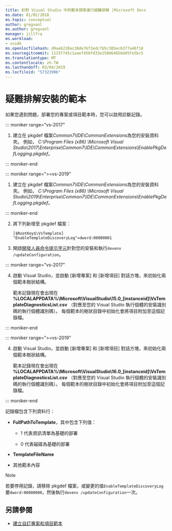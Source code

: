 ```yaml
---
title: 針對 Visual Studio 中的範本探索進行疑難排解 |Microsoft Docs
ms.date: 01/02/2018
ms.topic: conceptual
author: gregvanl
ms.author: gregvanl
manager: jillfra
ms.workload:
- vssdk
ms.openlocfilehash: d9ae6220ac38de7bf2edc7b5c305ecb377a46f18
ms.sourcegitcommit: 11337745c1aaef450fd33e150664656d45fe5bc5
ms.translationtype: MT
ms.contentlocale: zh-TW
ms.lasthandoff: 03/04/2019
ms.locfileid: "57323996"
---
```

# <a name="troubleshooting-template-installation"></a>疑難排解安裝的範本

如果您遇到問題，部署您的專案或項目範本時，您可以啟用診斷記錄。

::: moniker range="vs-2017"

1. 建立在 pkgdef 檔案*Common7\IDE\CommonExtensions*為您的安裝資料夾。 例如， *C:\Program Files (x86) \Microsoft Visual Studio\2017\Enterprise\Common7\IDE\CommonExtensions\EnablePkgDefLogging.pkgdef*。

::: moniker-end

::: moniker range=">=vs-2019"

1. 建立在 pkgdef 檔案*Common7\IDE\CommonExtensions*為您的安裝資料夾。 例如， *C:\Program Files (x86) \Microsoft Visual Studio\2019\Enterprise\Common7\IDE\CommonExtensions\EnablePkgDefLogging.pkgdef*。

::: moniker-end

2. 將下列新增至 pkgdef 檔案：

    ```
    [$RootKey$\VsTemplate]
    "EnableTemplateDiscoveryLog"=dword:00000001
    ```

3. 開啟[開發人員命令提示字元](/dotnet/framework/tools/developer-command-prompt-for-vs)針對您的安裝和執行`devenv /updateConfiguration`。

::: moniker range="vs-2017"

4. 啟動 Visual Studio，並啟動 [新增專案] 和 [新增項目] 對話方塊，來初始化兩個範本樹狀結構。

   範本記錄現在會出現在 **%LOCALAPPDATA%\Microsoft\VisualStudio\15.0_[instanceid]\VsTemplateDiagnosticsList.csv** （對應至您的 Visual Studio 執行個體的安裝識別碼的執行個體識別碼）。 每個範本的樹狀目錄中初始化會將項目附加至這個記錄檔。

::: moniker-end

::: moniker range=">=vs-2019"

4. 啟動 Visual Studio，並啟動 [新增專案] 和 [新增項目] 對話方塊，來初始化兩個範本樹狀結構。

   範本記錄現在會出現在 **%LOCALAPPDATA%\Microsoft\VisualStudio\16.0_[instanceid]\VsTemplateDiagnosticsList.csv** （對應至您的 Visual Studio 執行個體的安裝識別碼的執行個體識別碼）。 每個範本的樹狀目錄中初始化會將項目附加至這個記錄檔。

::: moniker-end

記錄檔包含下列資料行：

- **FullPathToTemplate**，其中包含下列值：

    - 1 代表資訊清單為基礎的部署

    - 0 代表磁碟為基礎的部署

- **TemplateFileName**

- 其他範本內容

> [!NOTE]
> 若要停用記錄，請移除 pkgdef 檔案，或變更的值`EnableTemplateDiscoveryLog`要`dword:00000000`，然後執行`devenv /updateConfiguration`一次。

## <a name="see-also"></a>另請參閱

- [建立自訂專案和項目範本](creating-custom-project-and-item-templates.md)